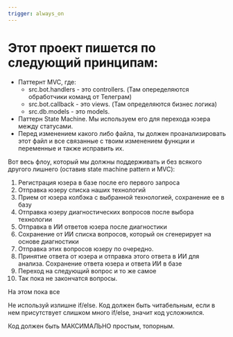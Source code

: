 ```yaml
---
trigger: always_on
---
```


# Этот проект пишется по следующий принципам:
- Паттернт MVC, где:
   - src.bot.handlers - это controllers. (Там опеределяются обработчики команд от Телеграм)
   - src.bot.callback - это views. (Там определяются бизнес логика)
   - src.db.models - это models. 
- Паттерн State Machine. Мы используем его для перехода юзера между статусами.
- Перед изменением какого либо файла, ты должен проанализировать этот файл и все связанные с твоим изменением функции и переменные и также исправить их.

Вот весь флоу, который мы должны поддерживать и без всякого другого лишнего (оставив state machine pattern и MVC):

1. Регистрация юзера в базе после его первого запроса
2. Отправка юзеру списка наших технологий
3. Прием от юзера колбэка с выбранной технологией, сохранение ее в базу
4. Отправка юзеру диагностических вопросов после выбора технологии
5. Отправка в ИИ ответов юзера после диагностики
6. Сохранение от ИИ списка вопросов, который он сгенерирует на основе диагностики
7. Отправка этих вопросов юзеру по очередно.
8. Принятие ответа от юзера и отправка этого ответа в ИИ для анализа. Сохранение ответа юзера и ответа ИИ в базе
9. Переход на следующий вопрос и то же самое
10. Так пока не закончатся вопросы. 

На этом пока все

Не используй излишне if/else. Код должен быть читабельным, если в нем присутствует слишком много if/else, значит код усложнился.

Код должен быть МАКСИМАЛЬНО простым, топорным.